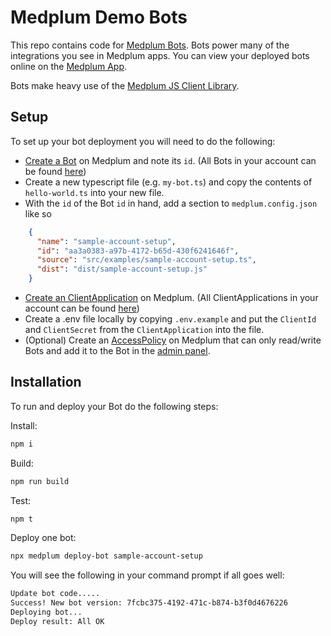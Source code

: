 # Medplum Demo Bots

This repo contains code for [Medplum Bots](https://docs.medplum.com/app/bots). Bots power many of the integrations you see in Medplum apps.  You can view your deployed bots online on the [Medplum App](https://app.medplum.com).

Bots make heavy use of the [Medplum JS Client Library](https://docs.medplum.com/typedoc/core/index.html).

## Setup

To set up your bot deployment you will need to do the following:

* [Create a Bot](https://app.medplum.com/admin/project) on Medplum and note its `id`. (All Bots in your account can be found [here](https://app.medplum.com/Bot))
* Create a new typescript file (e.g. `my-bot.ts`) and copy the contents of `hello-world.ts` into your new file.
* With the `id` of the Bot `id` in hand, add a section to `medplum.config.json` like so

```json
    {
      "name": "sample-account-setup",
      "id": "aa3a0383-a97b-4172-b65d-430f6241646f",
      "source": "src/examples/sample-account-setup.ts",
      "dist": "dist/sample-account-setup.js"
    }
```

* [Create an ClientApplication](https://app.medplum.com/ClientApplication/new) on Medplum. (All ClientApplications in your account can be found [here](https://app.medplum.com/ClientApplication))
* Create a .env file locally by copying `.env.example` and put the `ClientId` and `ClientSecret` from the `ClientApplication` into the file.
* (Optional) Create an [AccessPolicy]((https://app.medplum.com/AccessPolicy)) on Medplum that can only read/write Bots and add it to the Bot in the [admin panel](https://app.medplum.com/admin/project).

## Installation

To run and deploy your Bot do the following steps:

Install:

```bash
npm i
```

Build:

```bash
npm run build
```

Test:

```bash
npm t
```

Deploy one bot:

```bash
npx medplum deploy-bot sample-account-setup
```

You will see the following in your command prompt if all goes well:

```bash
Update bot code.....
Success! New bot version: 7fcbc375-4192-471c-b874-b3f0d4676226
Deploying bot...
Deploy result: All OK
```
